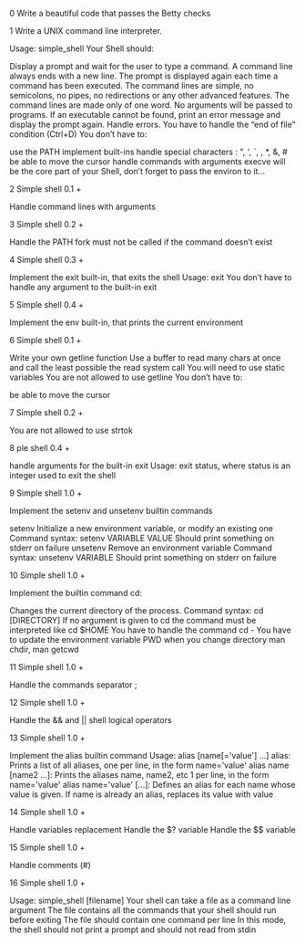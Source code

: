 0
Write a beautiful code that passes the Betty checks

1
Write a UNIX command line interpreter.

Usage: simple_shell
Your Shell should:

Display a prompt and wait for the user to type a command. A command line always ends with a new line.
The prompt is displayed again each time a command has been executed.
The command lines are simple, no semicolons, no pipes, no redirections or any other advanced features.
The command lines are made only of one word. No arguments will be passed to programs.
If an executable cannot be found, print an error message and display the prompt again.
Handle errors.
You have to handle the “end of file” condition (Ctrl+D)
You don’t have to:

use the PATH
implement built-ins
handle special characters : ", ', `, \, *, &, #
be able to move the cursor
handle commands with arguments
execve will be the core part of your Shell, don’t forget to pass the environ to it…

2
Simple shell 0.1 +

Handle command lines with arguments

3
Simple shell 0.2 +

Handle the PATH
fork must not be called if the command doesn’t exist

4
Simple shell 0.3 +

Implement the exit built-in, that exits the shell
Usage: exit
You don’t have to handle any argument to the built-in exit

5
Simple shell 0.4 +

Implement the env built-in, that prints the current environment

6
Simple shell 0.1 +

Write your own getline function
Use a buffer to read many chars at once and call the least possible the read system call
You will need to use static variables
You are not allowed to use getline
You don’t have to:

be able to move the cursor

7
Simple shell 0.2 +

You are not allowed to use strtok

8
ple shell 0.4 +

handle arguments for the built-in exit
Usage: exit status, where status is an integer used to exit the shell

9
Simple shell 1.0 +

Implement the setenv and unsetenv builtin commands

setenv
Initialize a new environment variable, or modify an existing one
Command syntax: setenv VARIABLE VALUE
Should print something on stderr on failure
unsetenv
Remove an environment variable
Command syntax: unsetenv VARIABLE
Should print something on stderr on failure

10
Simple shell 1.0 +

Implement the builtin command cd:

Changes the current directory of the process.
Command syntax: cd [DIRECTORY]
If no argument is given to cd the command must be interpreted like cd $HOME
You have to handle the command cd -
You have to update the environment variable PWD when you change directory
man chdir, man getcwd

11
Simple shell 1.0 +

Handle the commands separator ;

12
Simple shell 1.0 +

Handle the && and || shell logical operators

13
Simple shell 1.0 +

Implement the alias builtin command
Usage: alias [name[='value'] ...]
alias: Prints a list of all aliases, one per line, in the form name='value'
alias name [name2 ...]: Prints the aliases name, name2, 
etc 1 per line, in the form name='value'
alias name='value' [...]: Defines an alias for each name whose 
value is given. If name is already an alias, replaces its value with value

14
Simple shell 1.0 +

Handle variables replacement
Handle the $? variable
Handle the $$ variable

15
Simple shell 1.0 +

Handle comments (#)

16
Simple shell 1.0 +

Usage: simple_shell [filename]
Your shell can take a file as a command line argument
The file contains all the commands that your shell should run before exiting
The file should contain one command per line
In this mode, the shell should not print a prompt and should not read from stdin
